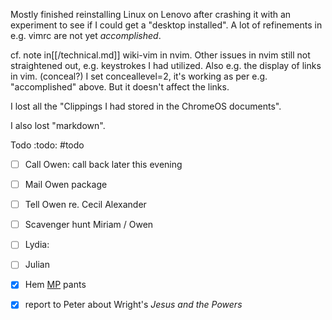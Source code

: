 Mostly finished reinstalling Linux on Lenovo after crashing it with an experiment to see if I could get a "desktop installed". A lot of refinements in e.g. vimrc are not yet *accomplished*. 

cf. note in[[/technical.md]] wiki-vim in nvim. Other issues in nvim still not straightened out, e.g. keystrokes I had utilized. Also e.g. the display of links in vim. (conceal?) I set conceallevel=2, it's working as per e.g. "accomplished" above. But it doesn't affect the links. 

I lost all the "Clippings I had stored in the ChromeOS documents". 

I also lost "markdown".

Todo :todo: #todo 

- [ ] Call Owen: call back later this evening
- [ ] Mail Owen package
- [ ] Tell Owen re. Cecil Alexander
- [ ] Scavenger hunt Miriam / Owen
- [ ] Lydia: 
- [ ] Julian
- [x] Hem [MP](/MP.md) pants
- [x] report to Peter about Wright's *Jesus and the Powers*

